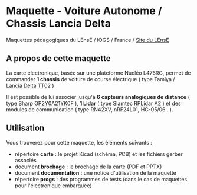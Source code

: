 # Maquette - Voiture Autonome / Chassis Lancia DeltaMaquettes pédagogiques du LEnsE / IOGS / France / [Site du LEnsE](http://lense.institutoptique.fr/)## A propos de cette maquetteLa carte électronique, basée sur une plateforme Nucléo L476RG, permet de commander **1 chassis** de voiture de course électrique ( type Tamiya / [Lancia Delta TT02](https://www.tamiya.de/tamiya_fr/categories/modelisme-rc/voiture-telecommandee/vehicules-pour-route-onroad-rc-2wd-4wd/1-10-rc-lancia-delta-hf-integrale-tt-02-300058570-fr.html) )Il est possible de lui associer jusqu'à **6 capteurs analogiques de distance** ( type Sharp [GP2Y0A21YK0F](https://www.generationrobots.com/fr/400833-capteur-de-distance-infrarouge.html) ), **1 Lidar** ( type Slamtec [RPLidar A2](https://www.slamtec.com/en/Lidar/A2) ) et des modules de communication ( type RN42XV, nRF24L01, HC-05/06...).## UtilisationVous trouverez pour cette maquette, les éléments suivants :- répertoire **carte** : le projet Kicad (schéma, PCB) et les fichiers gerber associés- document **brochage** : le brochage de la carte (PDF et PPTX)- document **documentation** : une notice d'utilisation de la maquette- répertoire **progs** : des programmes de tests (dans le cas de maquettes pour l'électronique embarquée)